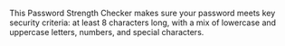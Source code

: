  This Password Strength Checker makes sure your password meets key security criteria: at least 8 characters long, with a mix of lowercase and uppercase letters, numbers, and special
 characters.
